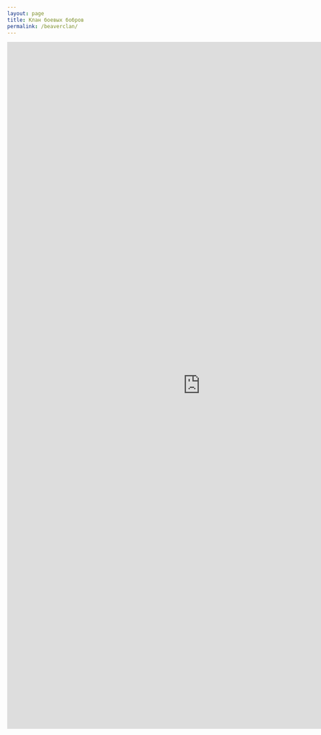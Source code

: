 ```yaml
---
layout: page
title: Клан боевых бобров
permalink: /beaverclan/
---
```

<iframe width="900" height="1600" src="https://rss.app/embed/v1/wall/QK06Sspqmzc54gRt" frameborder="0"></iframe>